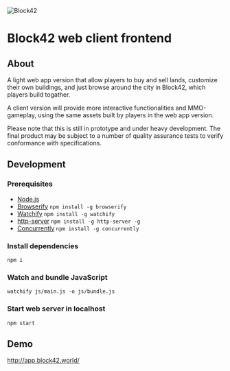 ![Block42](http://assets.block42.world/images/icons/block42_logo_200.png)

# Block42 web client frontend

## About
A light web app version that allow players to buy and sell lands, customize their own buildings, and just browse around the city in Block42, which players build togather.

A client version will provide more interactive functionalities and MMO-gameplay, using the same assets built by players in the web app version.

Please note that this is still in prototype and under heavy development. The final product may be subject to a number of quality assurance tests to verify conformance with specifications.

## Development

### Prerequisites
- [Node.js](https://nodejs.org/en/download/)
- [Browserify](http://browserify.org/) `npm install -g browserify`
- [Watchify](https://github.com/substack/watchify) `npm install -g watchify`
- [http-server](https://www.npmjs.com/package/http-server) `npm install -g http-server -g`
- [Concurrently](https://www.npmjs.com/package/concurrently) `npm install -g concurrently`

### Install dependencies
`npm i`

### Watch and bundle JavaScript
`watchify js/main.js -o js/bundle.js`

### Start web server in localhost
`npm start`

## Demo
http://app.block42.world/
